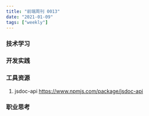 ```yaml
---
title: "前端周刊 0013"
date: "2021-01-09"
tags: ["weekly"]
---
```


### 技术学习

### 开发实践

### 工具资源
1. jsdoc-api https://www.npmjs.com/package/jsdoc-api

### 职业思考
   